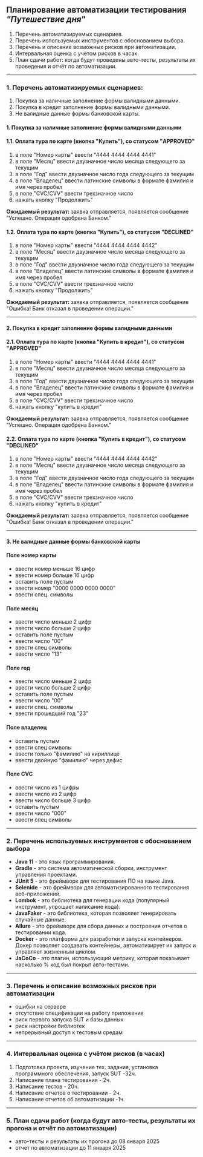 ## Планирование автоматизации тестирования _"Путешествие дня"_

1. Перечень автоматизируемых сценариев.
2. Перечень используемых инструментов с обоснованием выбора.
3. Перечень и описание возможных рисков при автоматизации.
4. Интервальная оценка с учётом рисков в часах.
5. План сдачи работ: когда будут проведены авто-тесты, результаты их проведения и отчёт по автоматизации.

________________

### 1. Перечень автоматизируемых сценариев:

1. Покупка за наличные заполнение формы валидными данными.
2. Покупка в кредит заполнение формы валидными данными.
3. Не валидные данные формы банковской карты.

#### 1. Покупка за наличные заполнение формы валидными данными

#### 1.1. Оплата тура по карте (кнопка "Купить"), со статусом "APPROVED"
1. в поле "Номер карты" ввести "4444 4444 4444 4441"
2. в поле "Месяц" ввести двузначное число месяца следующего за текущим
3. в поле "Год" ввести двузначное число года следующего за текущим
4. в поле "Владелец" ввести латинские символы в формате фамилия и имя через пробел
5. в поле "CVC/CVV" ввести трехзначное число
6. нажать кнопку "Продолжить"

**Ожидаемый результат:** заявка отправляется, появляется сообщение "Успешно. Операция одобрена Банком."

#### 1.2. Оплата тура по карте (кнопка "Купить"), со статусом "DECLINED"
1. в поле "Номер карты" ввести "4444 4444 4444 4442"
2. в поле "Месяц" ввести двузначное число месяца следующего за текущим
3. в поле "Год" ввести двузначное число года следующего за текущим
4. в поле "Владелец" ввести латинские символы в формате фамилия и имя через пробел
5. в поле "CVC/CVV" ввести трехзначное число
6. нажать кнопку "Продолжить"

**Ожидаемый результат:** заявка отправляется, появляется сообщение "Ошибка! Банк отказал в проведении операции."

________________

#### 2. Покупка в кредит заполнение формы валидными данными

#### 2.1. Оплата тура по карте (кнопка "Купить в кредит"), со статусом "APPROVED"
1. в поле "Номер карты" ввести "4444 4444 4444 4441"
2. в поле "Месяц" ввести двузначное число месяца следующего за текущим
3. в поле "Год" ввести двузначное число года следующего за текущим
4. в поле "Владелец" ввести латинские символы в формате фамилия и имя через пробел
5. в поле "CVC/CVV" ввести трехзначное число
6. нажать кнопку "купить в кредит"

**Ожидаемый результат:** заявка отправляется, появляется сообщение "Успешно. Операция одобрена Банком."

#### 2.2. Оплата тура по карте (кнопка "Купить в кредит"), со статусом "DECLINED"
1. в поле "Номер карты" ввести "4444 4444 4444 4442"
2. в поле "Месяц" ввести двузначное число месяца следующего за текущим
3. в поле "Год" ввести двузначное число года следующего за текущим
4. в поле "Владелец" ввести латинские символы в формате фамилия и имя через пробел
5. в поле "CVC/CVV" ввести трехзначное число
6. нажать кнопку "купить в кредит"

**Ожидаемый результат:** заявка отправляется, появляется сообщение "Ошибка! Банк отказал в проведении операции."

________________

#### 3. Не валидные данные формы банковской карты

#### Поле номер карты

- ввести номер меньше 16 цифр
- ввести номер больше 16 цифр
- оставить поле пустым
- ввести номер "0000 0000 0000 0000"
- ввести спец. символы

#### Поле месяц

- ввести число меньше 2 цифр
- ввести число больше 2 цифр
- оставить поле пустым
- ввести число "00"
- ввести спец символы
- ввести число "13"

#### Поле год

- ввести число меньше 2 цифр
- ввести число больше 2 цифр
- оставить поле пустым
- ввести число "00"
- ввести спец. символы
- ввести прошедший год "23"

#### Поле владелец

- оставить пустым
- ввести спец символы
- ввести только "фамилию" на кириллице
- ввести двойную "фамилию" через дефис

#### Поле CVC

- ввести число из 1 цифры
- ввести число из 2 цифр
- ввести число больше 3 цифр
- оставить пустым
- ввести число "000"
- ввести спец символы

___________________

### 2. Перечень используемых инструментов с обоснованием выбора

- **Java 11** - это язык программирования.
- **Gradle** - это система автоматической сборки, инструмент управления проектами.
- **JUnit 5** - это фреймворк для тестирования ПО на языке Java.
- **Selenide** - это фреймворк для автоматизированного тестирования веб-приложений.
- **Lombok** - это библиотека для генерации кода (популярный инструмент, упрощает написание кода).
- **JavaFaker** - это библиотека, которая позволяет генерировать случайные данные.
- **Allure** - это фреймворк для сбора данных и построения отчетов о тестировании кода.
- **Docker** - это платформа для разработки и запуска контейнеров. Докер позволяет создавать контейнеры, автоматизирует их запуск и управляет жизненным циклом.
- **JaCoCo** - это плагин, использующий метрику, которая показывает насколько % код был покрыт авто-тестами.

__________________

### 3. Перечень и описание возможных рисков при автоматизации

- ошибки на сервере
- отсутствие спецификации на работу приложения
- риск первого запуска SUT и базы данных
- риск настройки библиотек
- непрерывный доступ к тестовым средам

__________________

### 4. Интервальная оценка с учётом рисков (в часах)

1. Подготовка проекта, изучение тех. задания, установка программного обеспечения, запуск SUT -32ч.
2. Написание плана тестирования - 2ч.
3. Написание тестов - 20ч.
4. Написание отчетов о тестировании - 2ч.
5. Написание отчетов об автоматизации -1ч.

__________________

### 5. План сдачи работ (когда будут авто-тесты, результаты их прогона и отчёт по автоматизации)
- авто-тесты и результаты их прогона до 08 января 2025
- отчет по автоматизации до 11 января 2025
